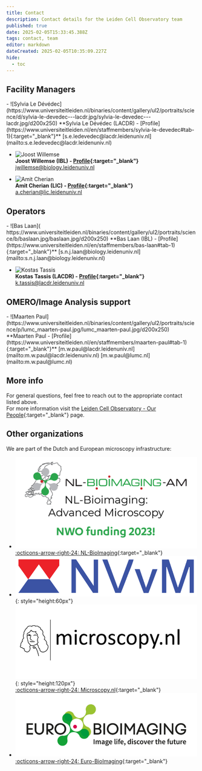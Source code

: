 ```yaml
---
title: Contact
description: Contact details for the Leiden Cell Observatory team
published: true
date: 2025-02-05T15:33:45.388Z
tags: contact, team
editor: markdown
dateCreated: 2025-02-05T10:35:09.227Z
hide:
  - toc
---
```


## Facility Managers

<div class="grid cards" markdown>
- ![Sylvia Le Dévédec](https://www.universiteitleiden.nl/binaries/content/gallery/ul2/portraits/science/d/sylvia-le-devedec---lacdr.jpg/sylvia-le-devedec---lacdr.jpg/d200x250)    
**Sylvia Le Dévédec (LACDR) - [Profile](https://www.universiteitleiden.nl/en/staffmembers/sylvia-le-devedec#tab-1){:target="_blank"}**   
[s.e.ledevedec@lacdr.leidenuniv.nl](mailto:s.e.ledevedec@lacdr.leidenuniv.nl)


- ![Joost Willemse](https://www.universiteitleiden.nl/binaries/content/gallery/ul2/portraits/science/w/joost-willemse-ibl-mbt.jpg/joost-willemse-ibl-mbt.jpg/d200x250)    
**Joost Willemse (IBL) - [Profile](https://www.universiteitleiden.nl/en/staffmembers/joost-willemse#tab-1){:target="_blank"}**  
[jwillemse@biology.leidenuniv.nl](mailto:jwillemse@biology.leidenuniv.nl)

- ![Amit Cherian](https://www.universiteitleiden.nl/binaries/content/gallery/ul2/portraits/science/c/amit-cherian.jpg/amit-cherian.jpg/d200x250)   
**Amit Cherian (LIC) - [Profile](https://www.universiteitleiden.nl/en/staffmembers/amit-cherian#tab-1){:target="_blank"}**  
[a.cherian@lic.leidenuniv.nl](mailto:a.cherian@lic.leidenuniv.nl)

</div>

## Operators
<div class="grid cards" markdown>
- ![Bas Laan](
https://www.universiteitleiden.nl/binaries/content/gallery/ul2/portraits/science/b/baslaan.jpg/baslaan.jpg/d200x250)   
**Bas Laan (IBL) - [Profile](https://www.universiteitleiden.nl/en/staffmembers/bas-laan#tab-1){:target="_blank"}**  
[s.n.j.laan@biology.leidenuniv.nl](mailto:s.n.j.laan@biology.leidenuniv.nl)

- ![Kostas Tassis](https://www.universiteitleiden.nl/en/design-1.0/assets/images/no-photo.jpg)      
**Kostas Tassis (LACDR) - [Profile](https://www.universiteitleiden.nl/en/staffmembers/kostas-tassis#tab-1){:target="_blank"}**  
[k.tassis@lacdr.leidenuniv.nl](mailto:k.tassis@lacdr.leidenuniv.nl)

</div>

## OMERO/Image Analysis support
<div class="grid cards" markdown>
- ![Maarten Paul](https://www.universiteitleiden.nl/binaries/content/gallery/ul2/portraits/science/p/lumc_maarten-paul.jpg/lumc_maarten-paul.jpg/d200x250)   
**Maarten Paul - [Profile](https://www.universiteitleiden.nl/en/staffmembers/maarten-paul#tab-1){:target="_blank"}**  
[m.w.paul@lacdr.leidenuniv.nl](mailto:m.w.paul@lacdr.leidenuniv.nl)    
[m.w.paul@lumc.nl](mailto:m.w.paul@lumc.nl)

</div>

## More info

For general questions, feel free to reach out to the appropriate contact listed above.    
For more information visit the [Leiden Cell Observatory - Our People](https://www.universiteitleiden.nl/en/science/cell-observatory/our-people#facility-managers,leiden-fair-cell-observatory,operators,cell-observatory-board){:target="_blank"} page.


## Other organizations
We are part of the Dutch and European microscopy infrastructure:   

<div class="grid cards" markdown>

- ![NL-BioImaging](logo/NL-bioimaging.png)    
   [:octicons-arrow-right-24: NL-BioImaging](https://eurobioimaging.nl/){:target="_blank"}
- ![NVvM](logo/nvvm-logo-transparent.png){: style="height:60px"}    
  ![Microscopie.nl](logo/microscopyNL.jpg){: style="height:120px"}    
   [:octicons-arrow-right-24: Microscopy.nl](https://microscopie.nl/){:target="_blank"}
- ![EuroBioImaging](logo/eurobioimaging.png)    
   [:octicons-arrow-right-24: Euro-BioImaging](https://www.eurobioimaging.eu/){:target="_blank"}

</div>


